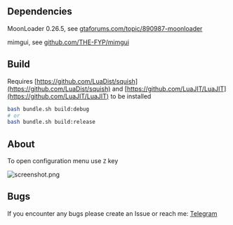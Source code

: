 ## Dependencies

MoonLoader 0.26.5, see [gtaforums.com/topic/890987-moonloader](https://gtaforums.com/topic/890987-moonloader/)

mimgui, see [github.com/THE-FYP/mimgui](https://github.com/THE-FYP/mimgui)

## Build

Requires [https://github.com/LuaDist/squish](https://github.com/LuaDist/squish) and [https://github.com/LuaJIT/LuaJIT](https://github.com/LuaJIT/LuaJIT) to be installed

```bash
bash bundle.sh build:debug
# or
bash bundle.sh build:release
```

## About

To open configuration menu use `Z` key

![screenshot.png](https://i.imgur.com/1rX5H8q.png)

## Bugs

If you encounter any bugs please create an Issue or reach me: [Telegram](https://t.me/thxr1on)
